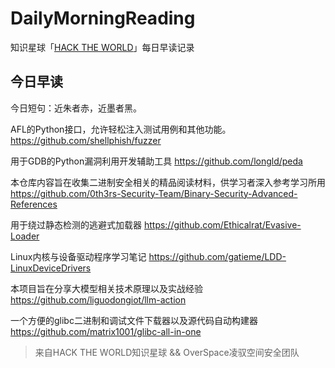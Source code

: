 # DailyMorningReading

知识星球「[HACK THE WORLD](https://public.zsxq.com/groups/225824414251.html)」每日早读记录

## 今日早读

今日短句：近朱者赤，近墨者黑。

AFL的Python接口，允许轻松注入测试用例和其他功能。
https://github.com/shellphish/fuzzer

用于GDB的Python漏洞利用开发辅助工具
https://github.com/longld/peda

本仓库内容旨在收集二进制安全相关的精品阅读材料，供学习者深入参考学习所用
https://github.com/0th3rs-Security-Team/Binary-Security-Advanced-References

用于绕过静态检测的逃避式加载器
https://github.com/Ethicalrat/Evasive-Loader

Linux内核与设备驱动程序学习笔记
https://github.com/gatieme/LDD-LinuxDeviceDrivers

本项目旨在分享大模型相关技术原理以及实战经验
https://github.com/liguodongiot/llm-action

一个方便的glibc二进制和调试文件下载器以及源代码自动构建器
https://github.com/matrix1001/glibc-all-in-one

> 来自HACK THE WORLD知识星球 && OverSpace凌驭空间安全团队
